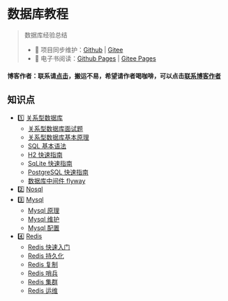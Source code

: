 # 数据库教程

> 数据库经验总结
>
> * 🔁 项目同步维护：[Github](https://github.com/dunwu/db-tutorial/) \| [Gitee](https://gitee.com/turnon/db-tutorial/)
> * 📖 电子书阅读：[Github Pages](https://dunwu.github.io/db-tutorial/) \| [Gitee Pages](https://turnon.gitee.io/db-tutorial/)

#### 博客作者：联系请[点击](https://k8sadmin.info/lian-xi-zuo-zhe)，搬运不易，希望请作者喝咖啡，可以点击[联系博客作者](https://k8sadmin.info/lian-xi-zuo-zhe)

## 知识点

* 1️⃣ [关系型数据库](docs/sql/)
  * [关系型数据库面试题](docs/sql/sql-interview.md)
  * [关系型数据库基本原理](docs/sql/sql-theory.md)
  * [SQL 基本语法](docs/sql/sql-grammar.md)
  * [H2 快速指南](docs/sql/h2.md)
  * [SqLite 快速指南](docs/sql/sqlite.md)
  * [PostgreSQL 快速指南](docs/sql/postgresql.md)
  * [数据库中间件 flyway](docs/sql/middleware/flyway.md)
* 2️⃣ [Nosql](docs/nosql/)
* 3️⃣ [Mysql](docs/sql/mysql/)
  * [Mysql 原理](docs/sql/mysql/mysql-theory.md)
  * [Mysql 维护](docs/sql/mysql/mysql-ops.md)
  * [Mysql 配置](docs/sql/mysql/mysql-config.md)
* 4️⃣ [Redis](docs/nosql/redis/)
  * [Redis 快速入门](docs/nosql/redis/redis.md)
  * [Redis 持久化](docs/nosql/redis/redis-persistence.md)
  * [Redis 复制](docs/nosql/redis/redis-replication.md)
  * [Redis 哨兵](docs/nosql/redis/redis-sentinel.md)
  * [Redis 集群](docs/nosql/redis/redis-cluster.md)
  * [Redis 运维](docs/nosql/redis/redis-ops.md)

